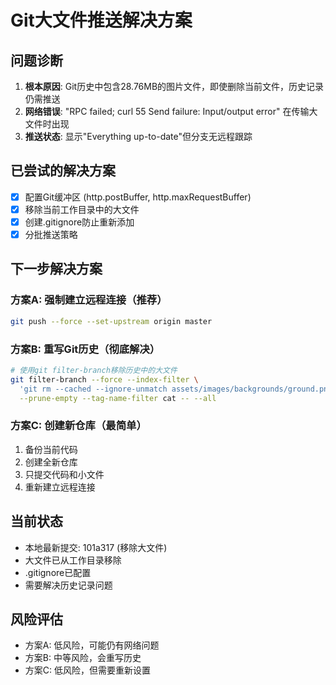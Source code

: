 # Git大文件推送解决方案

## 问题诊断
1. **根本原因**: Git历史中包含28.76MB的图片文件，即使删除当前文件，历史记录仍需推送
2. **网络错误**: "RPC failed; curl 55 Send failure: Input/output error" 在传输大文件时出现
3. **推送状态**: 显示"Everything up-to-date"但分支无远程跟踪

## 已尝试的解决方案
- [x] 配置Git缓冲区 (http.postBuffer, http.maxRequestBuffer)
- [x] 移除当前工作目录中的大文件
- [x] 创建.gitignore防止重新添加
- [x] 分批推送策略

## 下一步解决方案

### 方案A: 强制建立远程连接（推荐）
```bash
git push --force --set-upstream origin master
```

### 方案B: 重写Git历史（彻底解决）
```bash
# 使用git filter-branch移除历史中的大文件
git filter-branch --force --index-filter \
  'git rm --cached --ignore-unmatch assets/images/backgrounds/ground.png' \
  --prune-empty --tag-name-filter cat -- --all
```

### 方案C: 创建新仓库（最简单）
1. 备份当前代码
2. 创建全新仓库
3. 只提交代码和小文件
4. 重新建立远程连接

## 当前状态
- 本地最新提交: 101a317 (移除大文件)
- 大文件已从工作目录移除
- .gitignore已配置
- 需要解决历史记录问题

## 风险评估
- 方案A: 低风险，可能仍有网络问题
- 方案B: 中等风险，会重写历史
- 方案C: 低风险，但需要重新设置
